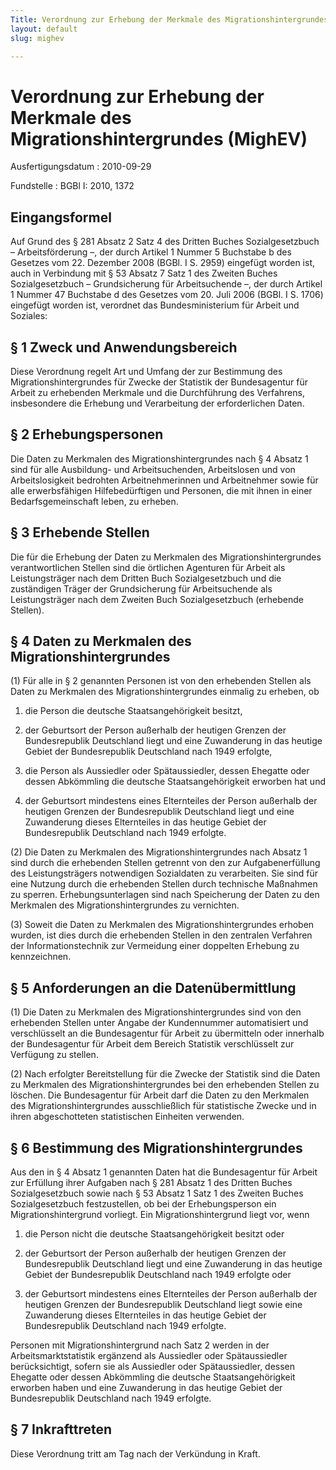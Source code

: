 ```yaml
---
Title: Verordnung zur Erhebung der Merkmale des Migrationshintergrundes
layout: default
slug: mighev

---
```


# Verordnung zur Erhebung der Merkmale des Migrationshintergrundes (MighEV)

Ausfertigungsdatum
:   2010-09-29

Fundstelle
:   BGBl I: 2010, 1372


## Eingangsformel

Auf Grund des § 281 Absatz 2 Satz 4 des Dritten Buches
Sozialgesetzbuch – Arbeitsförderung –, der durch Artikel 1 Nummer 5
Buchstabe b des Gesetzes vom 22. Dezember 2008 (BGBl. I S. 2959)
eingefügt worden ist, auch in Verbindung mit § 53 Absatz 7 Satz 1 des
Zweiten Buches Sozialgesetzbuch – Grundsicherung für Arbeitsuchende –,
der durch Artikel 1 Nummer 47 Buchstabe d des Gesetzes vom 20. Juli
2006 (BGBl. I S. 1706) eingefügt worden ist, verordnet das
Bundesministerium für Arbeit und Soziales:


## § 1 Zweck und Anwendungsbereich

Diese Verordnung regelt Art und Umfang der zur Bestimmung des
Migrationshintergrundes für Zwecke der Statistik der Bundesagentur für
Arbeit zu erhebenden Merkmale und die Durchführung des Verfahrens,
insbesondere die Erhebung und Verarbeitung der erforderlichen Daten.


## § 2 Erhebungspersonen

Die Daten zu Merkmalen des Migrationshintergrundes nach § 4 Absatz 1
sind für alle Ausbildung- und Arbeitsuchenden, Arbeitslosen und von
Arbeitslosigkeit bedrohten Arbeitnehmerinnen und Arbeitnehmer sowie
für alle erwerbsfähigen Hilfebedürftigen und Personen, die mit ihnen
in einer Bedarfsgemeinschaft leben, zu erheben.


## § 3 Erhebende Stellen

Die für die Erhebung der Daten zu Merkmalen des
Migrationshintergrundes verantwortlichen Stellen sind die örtlichen
Agenturen für Arbeit als Leistungsträger nach dem Dritten Buch
Sozialgesetzbuch und die zuständigen Träger der Grundsicherung für
Arbeitsuchende als Leistungsträger nach dem Zweiten Buch
Sozialgesetzbuch (erhebende Stellen).


## § 4 Daten zu Merkmalen des Migrationshintergrundes

(1) Für alle in § 2 genannten Personen ist von den erhebenden Stellen
als Daten zu Merkmalen des Migrationshintergrundes einmalig zu
erheben, ob

1.  die Person die deutsche Staatsangehörigkeit besitzt,


2.  der Geburtsort der Person außerhalb der heutigen Grenzen der
    Bundesrepublik Deutschland liegt und eine Zuwanderung in das heutige
    Gebiet der Bundesrepublik Deutschland nach 1949 erfolgte,


3.  die Person als Aussiedler oder Spätaussiedler, dessen Ehegatte oder
    dessen Abkömmling die deutsche Staatsangehörigkeit erworben hat und


4.  der Geburtsort mindestens eines Elternteiles der Person außerhalb der
    heutigen Grenzen der Bundesrepublik Deutschland liegt und eine
    Zuwanderung dieses Elternteiles in das heutige Gebiet der
    Bundesrepublik Deutschland nach 1949 erfolgte.




(2) Die Daten zu Merkmalen des Migrationshintergrundes nach Absatz 1
sind durch die erhebenden Stellen getrennt von den zur
Aufgabenerfüllung des Leistungsträgers notwendigen Sozialdaten zu
verarbeiten. Sie sind für eine Nutzung durch die erhebenden Stellen
durch technische Maßnahmen zu sperren. Erhebungsunterlagen sind nach
Speicherung der Daten zu den Merkmalen des Migrationshintergrundes zu
vernichten.

(3) Soweit die Daten zu Merkmalen des Migrationshintergrundes erhoben
wurden, ist dies durch die erhebenden Stellen in den zentralen
Verfahren der Informationstechnik zur Vermeidung einer doppelten
Erhebung zu kennzeichnen.


## § 5 Anforderungen an die Datenübermittlung

(1) Die Daten zu Merkmalen des Migrationshintergrundes sind von den
erhebenden Stellen unter Angabe der Kundennummer automatisiert und
verschlüsselt an die Bundesagentur für Arbeit zu übermitteln oder
innerhalb der Bundesagentur für Arbeit dem Bereich Statistik
verschlüsselt zur Verfügung zu stellen.

(2) Nach erfolgter Bereitstellung für die Zwecke der Statistik sind
die Daten zu Merkmalen des Migrationshintergrundes bei den erhebenden
Stellen zu löschen. Die Bundesagentur für Arbeit darf die Daten zu den
Merkmalen des Migrationshintergrundes ausschließlich für statistische
Zwecke und in ihren abgeschotteten statistischen Einheiten verwenden.


## § 6 Bestimmung des Migrationshintergrundes

Aus den in § 4 Absatz 1 genannten Daten hat die Bundesagentur für
Arbeit zur Erfüllung ihrer Aufgaben nach § 281 Absatz 1 des Dritten
Buches Sozialgesetzbuch sowie nach § 53 Absatz 1 Satz 1 des Zweiten
Buches Sozialgesetzbuch festzustellen, ob bei der Erhebungsperson ein
Migrationshintergrund vorliegt. Ein Migrationshintergrund liegt vor,
wenn

1.  die Person nicht die deutsche Staatsangehörigkeit besitzt oder


2.  der Geburtsort der Person außerhalb der heutigen Grenzen der
    Bundesrepublik Deutschland liegt und eine Zuwanderung in das heutige
    Gebiet der Bundesrepublik Deutschland nach 1949 erfolgte oder


3.  der Geburtsort mindestens eines Elternteiles der Person außerhalb der
    heutigen Grenzen der Bundesrepublik Deutschland liegt sowie eine
    Zuwanderung dieses Elternteiles in das heutige Gebiet der
    Bundesrepublik Deutschland nach 1949 erfolgte.



Personen mit Migrationshintergrund nach Satz 2 werden in der
Arbeitsmarktstatistik ergänzend als Aussiedler oder Spätaussiedler
berücksichtigt, sofern sie als Aussiedler oder Spätaussiedler, dessen
Ehegatte oder dessen Abkömmling die deutsche Staatsangehörigkeit
erworben haben und eine Zuwanderung in das heutige Gebiet der
Bundesrepublik Deutschland nach 1949 erfolgte.


## § 7 Inkrafttreten

Diese Verordnung tritt am Tag nach der Verkündung in Kraft.

